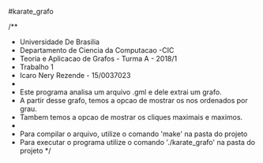 #karate_grafo

/**
 * Universidade De Brasilia
 * Departamento de Ciencia da Computacao -CIC
 * Teoria e Aplicacao de Grafos - Turma A - 2018/1
 * Trabalho 1
 * Icaro Nery Rezende - 15/0037023
 * 
 * Este programa analisa um arquivo .gml e dele extrai um grafo.
 * A partir desse grafo, temos a opcao de mostrar os nos ordenados por grau.
 * Tambem temos a opcao de mostrar os cliques maximais e maximos.
 * 
 * Para compilar o arquivo, utilize o comando 'make' na pasta do projeto
 * Para executar o programa utilize o comando './karate_grafo' na pasta do projeto
 */